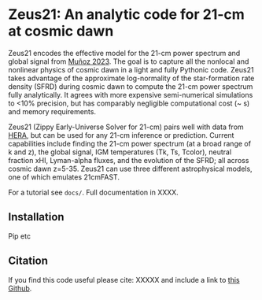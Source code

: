 # Zeus21: An analytic code for 21-cm at cosmic dawn

Zeus21 encodes the effective model for the 21-cm power spectrum and global signal from [Muñoz 2023](https://arXiv:XXXX). The goal is to capture all the nonlocal and nonlinear physics of cosmic dawn in a light and fully Pythonic code. Zeus21 takes advantage of the approximate log-normality of the star-formation rate density (SFRD) during cosmic dawn to compute the 21-cm power spectrum fully analytically. It agrees with more expensive semi-numerical simulations to <10% precision, but has comparably negligible computational cost (~ s) and memory requirements.

Zeus21 (Zippy Early-Universe Solver for 21-cm) pairs well with data from [HERA](https://reionization.org/), but can be used for any 21-cm inference or prediction. Current capabilities include finding the 21-cm power spectrum (at a broad range of k and z), the global signal, IGM temperatures (Tk, Ts, Tcolor), neutral fraction xHI, Lyman-alpha fluxes, and the evolution of the SFRD; all across cosmic dawn z=5-35. Zeus21 can use three different astrophysical models, one of which emulates 21cmFAST.

For a tutorial see `docs/`. Full documentation in XXXX. 

## Installation

Pip etc

## Citation

If you find this code useful please cite:
XXXXX
and include a link to [this Github](https://github.com/JulianBMunoz/Zeus21).
